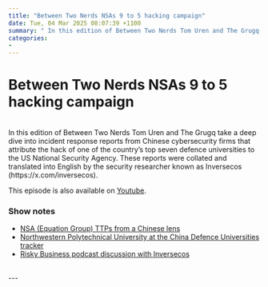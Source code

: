 ```yaml
---
title: "Between Two Nerds NSAs 9 to 5 hacking campaign"
date: Tue, 04 Mar 2025 08:07:39 +1100
summary: " In this edition of Between Two Nerds Tom Uren and The Grugq take a deep dive into incident response reports from Chinese"
categories: 
- 
---
```

# Between Two Nerds NSAs 9 to 5 hacking campaign


<br/>
In this edition of Between Two Nerds Tom Uren and The Grugq take a deep dive into incident response reports from Chinese cybersecurity firms that attribute the hack of one of the country’s top seven defence universities to the US National Security Agency. These reports were collated and translated into English by the security researcher known as Inversecos (https://x.com/inversecos).

This episode is also available on [Youtube](https://www.youtube.com/watch?v=WPaBeBm3OeQ).

### Show notes

-   [NSA (Equation Group) TTPs from a Chinese lens](https://www.inversecos.com/2025/02/an-inside-look-at-nsa-equation-group.html)
-   [Northwestern Polytechnical University at the China Defence Universities tracker](https://unitracker.aspi.org.au/universities/northwestern-polytechnical-university/)
-   [Risky Business podcast discussion with Inversecos](https://youtu.be/dvSTj31CPcI?t=2350)

<br/>
---
